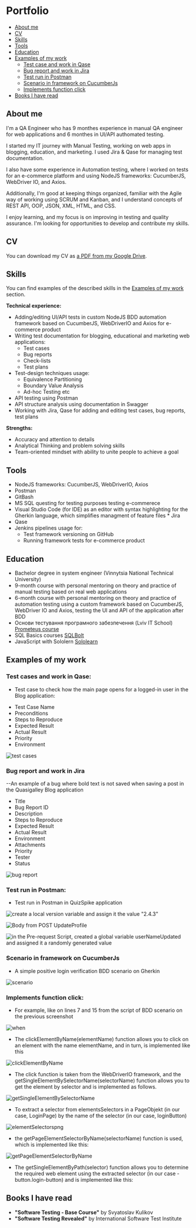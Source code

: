 # Portfolio
- [About me](#about-me)
- [CV](#cv)
- [Skills](#skills)
- [Tools](#tools)
- [Education](#education)
- [Examples of my work](#examples-of-my-work)
  * [Test case and work in Qase](#test-case-and-work-in-Qase)
  * [Bug report and work in Jira](#bug-report-and-work-in-jira)
  * [Test run in Postman](#test-run-in-Postman)
  * [Scenario in framework on CucumberJs](#scenario-in-framework-on-cucumberjs)
  * [Implements function click](#implements-function-click)
- [Books I have read](#books-i-have-read)

## About me

I'm a QA Engineer who has 9 monthes experience in manual QA engineer for web applications and 6 monthes in UI/API authomated testing. 

I started my IT journey with Manual Testing, working on web apps in blogging, education, and marketing. I used Jira & Qase for managing test documentation.

I also have some experience in Automation testing, where I worked on tests for an e-commerce platform and using NodeJS frameworks: CucumberJS, WebDriver IO, and Axios.

Additionally, I'm good at keeping things organized, familiar with the Agile way of working using SCRUM and Kanban, and I understand concepts of REST API, OOP, JSON, XML, HTML, and CSS.

I enjoy learning, and my focus is on improving in testing and quality assurance. I'm looking for opportunities to develop and contribute my skills.

## CV
You can download my CV as [a PDF from my Google Drive](CV.pdf).

## Skills

You can find examples of the described skills in the [Examples of my work](#examples-of-my-work) section.

__Technical experience:__
- Adding/editing UI/API tests in custom NodeJS BDD automation framework based on CucumberJS, WebDriverIO and Axios for e-commerce product
- Writing test documentation for blogging, educational and marketing web applications:
   * Test cases
   * Bug reports
   * Check-lists
   * Test plans
- Test-design techniques usage:
   * Equivalence Partitioning
   * Boundary Value Analysis
   * Ad-hoc Testing etc
- API testing using Postman
- API structure analysis using documentation in Swagger
- Working with Jira, Qase for adding and editing test cases, bug reports, test plans
  
__Strengths:__
- Accuracy and attention to details
- Analytical Thinking and problem solving skills
- Team-oriented mindset with ability to unite people to achieve a goal

## Tools

- NodeJS frameworks: CucumberJS, WebDriverIO, Axios
- Postman
- GitBash
- MS SQL questing for testing purposes testing e-commerece
- Visual Studio Code (for IDE) as an editor with syntax highlighting for the Gherkin        language, which simplifies managment of feature files  * Jira
- Qase
- Jenkins pipelines usage for:
  * Test framework versioning on GitHub
  * Running framework  tests for e-commerce product

## Education
  
- Bachelor degree in system engineer (Vinnytsia National Technical University)
- 9-month course with personal mentoring on theory and practice of manual testing based on real web applications
- 6-month course with personal mentoring  on theory and practice of automation testing using a custom framework based on CucumberJS, WebDriver IO and Axios, testing the UI and API of the application after BDD
- Основи тестування програмного забезпечення (Lviv IT School) [Prometeus course](https://prometheus.org.ua/course/course-v1:LITS+115+2017_T4)
- SQL Basics courses [SQLBolt](https://sqlbolt.com/) 
- JavaScript with Sololern [Sololearn](https://www.sololearn.com/en/learn/languages/javascript)

## Examples of my work

### Test cases and work in Qase: 
   
- Test case to check how the main page opens for a logged-in user in the  Blog application:
 * Test Case Name  
 * Preconditions
 * Steps to Reproduce
 * Expected Result
 * Actual Result
 * Priority
 * Environment
 
![test cases](images/Qase.gif)

### Bug report and work in Jira

--An example of a bug where bold text is not saved when saving a post in the Quasigalley Blog application
 * Title
 * Bug Report ID
 * Description
 * Steps to Reproduce
 * Expected Result
 * Actual Result
 * Environment
 * Attachments 
 * Priority
 * Tester
 * Status

![bug report](images/Jira.gif)


### Test run in Postman:

- Test run in Postman in QuizSpike application

![create a local version variable and assign it the value "2.4.3"](images/Postman1.png)

![Body from POST UpdateProfile](images/Postman2.png)

![in the Pre-request Script, created a global variable userNameUpdated and assigned it a randomly generated value](images/Postman3.png)
 

### Scenario in framework on CucumberJs

- A simple positive login verification BDD scenario on Gherkin 

![scenario](images/VSCLoginFeature1.png)
 
 
### Implements function click:

- For example, like on lines 7 and 15 from the script of BDD scenario on the previous screenshot

![when](images/When.png)

- The clickElementByName(elementName) function allows you to click on an element with the name elementName, and in turn, is implemented like this

![clickElementByName](images/clickElementByName.png)

- The click function is taken from the WebDriverIO framework, and the getSingleElementBySelectorName(selectorName) function allows you to get the element by selector and is implemented as follows.

![getSingleElementBySelectorName](images/GetSingleElementBySelectorName.png)

- To extract a selector from elementsSelectors in a PageObjekt (in our case, LoginPage) by the name of the selector (in our case, loginButton)

![elementSelectorspng](images/elementSelectorspng.png)

- the getPageElementSelectorByName(selectorName) function is used, which is implemented like this:

![getPageElementSelectorByName](images/2fun.png)

- The getSingleElementByPath(selector) function allows you to determine the required web element using the extracted selector (in our case - button.login-button) and is implemented like this:




## Books I have read

  * __"Software Testing - Base Course"__ by Svyatoslav Kulikov 
  * __"Software Testing Revealed"__  by International Software Test Institute